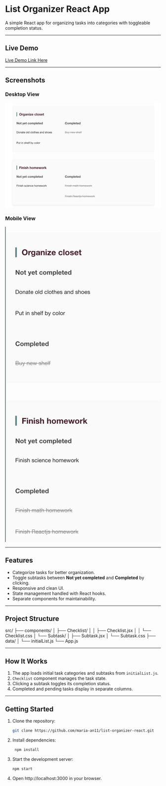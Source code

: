 # List Organizer React App

A simple React app for organizing tasks into categories with toggleable completion status.

---

## Live Demo

[Live Demo Link Here](#)

---

## Screenshots

### Desktop View

![Desktop Screenshot](./screenshots/desktop.png)

### Mobile View

![Mobile Screenshot](./screenshots/mobile.png)

---

## Features

- Categorize tasks for better organization.
- Toggle subtasks between **Not yet completed** and **Completed** by clicking.
- Responsive and clean UI.
- State management handled with React hooks.
- Separate components for maintainability.

---

## Project Structure

src/
├── components/
│ ├── Checklist/
│ │ ├── Checklist.jsx
│ │ └── Checklist.css
│ └── Subtask/
│ ├── Subtask.jsx
│ └── Subtask.css
├── data/
│ └── initialList.js
└── App.js

---

## How It Works

1. The app loads initial task categories and subtasks from `initialList.js`.
2. `Checklist` component manages the task state.
3. Clicking a subtask toggles its completion status.
4. Completed and pending tasks display in separate columns.

---

## Getting Started

1. Clone the repository:

   ```bash
   git clone https://github.com/maria-an11/list-organizer-react.git

   ```

2. Install dependencies:

   ```bash
    npm install

   ```

3. Start the development server:

   ```bash
   npm start

   ```

4. Open http://localhost:3000 in your browser.
